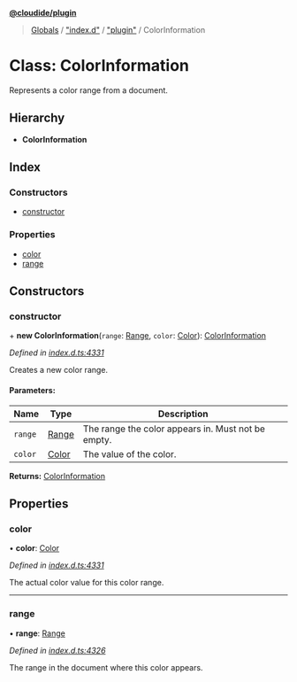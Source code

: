 **[@cloudide/plugin](../README.md)**

> [Globals](../README.md) / ["index.d"](../modules/_index_d_.md) / ["plugin"](../modules/_index_d_._plugin_.md) / ColorInformation

# Class: ColorInformation

Represents a color range from a document.

## Hierarchy

* **ColorInformation**

## Index

### Constructors

* [constructor](_index_d_._plugin_.colorinformation.md#constructor)

### Properties

* [color](_index_d_._plugin_.colorinformation.md#color)
* [range](_index_d_._plugin_.colorinformation.md#range)

## Constructors

### constructor

\+ **new ColorInformation**(`range`: [Range](_index_d_._plugin_.range.md), `color`: [Color](_index_d_._plugin_.color.md)): [ColorInformation](_index_d_._plugin_.colorinformation.md)

*Defined in [index.d.ts:4331](https://github.com/shuyaqian/cloudide-plugin-api/blob/6d83fa1/index.d.ts#L4331)*

Creates a new color range.

#### Parameters:

Name | Type | Description |
------ | ------ | ------ |
`range` | [Range](_index_d_._plugin_.range.md) | The range the color appears in. Must not be empty. |
`color` | [Color](_index_d_._plugin_.color.md) | The value of the color. |

**Returns:** [ColorInformation](_index_d_._plugin_.colorinformation.md)

## Properties

### color

•  **color**: [Color](_index_d_._plugin_.color.md)

*Defined in [index.d.ts:4331](https://github.com/shuyaqian/cloudide-plugin-api/blob/6d83fa1/index.d.ts#L4331)*

The actual color value for this color range.

___

### range

•  **range**: [Range](_index_d_._plugin_.range.md)

*Defined in [index.d.ts:4326](https://github.com/shuyaqian/cloudide-plugin-api/blob/6d83fa1/index.d.ts#L4326)*

The range in the document where this color appears.
